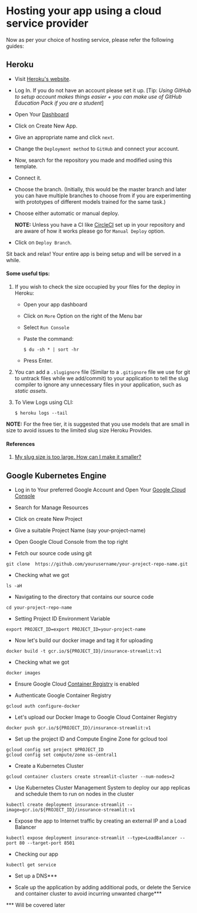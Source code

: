 # Hosting your app using a cloud service provider

Now as per your choice of hosting service, please refer the following guides:

## Heroku

-  Visit [Heroku's website](http://heroku.com/).

- Log In. If you do not have an account please set it up. [Tip: *Using GitHub to setup account makes things easier + you can make use of GitHub Education Pack if you are a student*]

- Open Your [Dashboard](https://dashboard.heroku.com/apps)

- Click on Create New App.

- Give an appropriate name and click `next`.

- Change the `Deployment method` to `GitHub` and connect your account.

- Now, search for the repository you made and modified using this template.

- Connect it.

- Choose the branch. (Initially, this would be the master branch and later you can have multiple branches to choose from if you are experimenting with prototypes of different models trained for the same task.)

- Choose either automatic or manual deploy.

    __NOTE:__ Unless you have a CI like [CircleCI](https://circleci.com/) set up in your repository and are aware of how it works please go for `Manual Deploy` option.

- Click on `Deploy Branch`.

Sit back and relax! Your entire app is being setup and will be served in a while.

#### Some useful tips:

1. If you wish to check the size occupied by your files for the deploy in Heroku:  
    - Open your app dashboard

    - Click on `More` Option on the right of the Menu bar

    - Select `Run Console`

    - Paste the command:
        ```
        $ du -sh * | sort -hr
        ```
    - Press Enter.


2. You can add a `.slugignore` file (Similar to a `.gitignore` file we use for git to untrack files while we add/commit) to your application to tell the slug compiler to ignore any unnecessary files in your application, such as *static assets*.

3. To View Logs using CLI:
    ```
    $ heroku logs --tail
    ```

__NOTE:__ For the free tier, it is suggested that you use models that are small in size to avoid issues to the limited slug size Heroku Provides.

#### References
1. [My slug size is too large. How can I make it smaller?](https://help.heroku.com/KUFMEES1/my-slug-size-is-too-large-how-can-i-make-it-smaller)


## Google Kubernetes Engine

- Log in to Your preferred Google Account and Open Your [Google Cloud Console](https://console.cloud.google.com/)

- Search for Manage Resources

- Click on create New Project

- Give a suitable Project Name (say your-project-name)

- Open Google Cloud Console from the top right 

- Fetch our source code using git

```
git clone  https://github.com/yourusername/your-project-repo-name.git 
```

- Checking what we got

```
ls -aH 
```

- Navigating to the directory that contains our source code

```
cd your-project-repo-name
```

- Setting Project ID Environment Variable

```
export PROJECT_ID=export PROJECT_ID=your-project-name
```

- Now let's build our docker image and tag it for uploading

 ```
 docker build -t gcr.io/${PROJECT_ID}/insurance-streamlit:v1
 ```

- Checking what we got

```
docker images
```

- Ensure Google Cloud [Container Registry](https://cloud.google.com/container-registry) is enabled

- Authenticate Google Container Registry

```
gcloud auth configure-docker
```

- Let's upload our Docker Image to Google Cloud Container Registry

```
docker push gcr.io/${PROJECT_ID}/insurance-streamlit:v1
```

- Set up the project ID and Compute Engine Zone for gcloud tool


```
gcloud config set project $PROJECT_ID 
gcloud config set compute/zone us-central1
```


- Create a Kubernetes Cluster

```
gcloud container clusters create streamlit-cluster --num-nodes=2
```

- Use Kubernetes Cluster Management System to deploy our app replicas and schedule them to run on nodes in the cluster

```
kubectl create deployment insurance-streamlit --image=gcr.io/${PROJECT_ID}/insurance-streamlit:v1
```

- Expose the app to Internet traffic by creating an external IP and a Load Balancer

```
kubectl expose deployment insurance-streamlit --type=LoadBalancer --port 80 --target-port 8501
```

- Checking our app

```
kubectl get service
```

- Set up a DNS***

- Scale up the application by adding additional pods, or delete the Service and container cluster to avoid incurring unwanted charge***

*** Will be covered later


